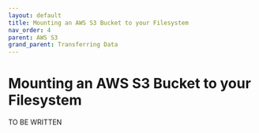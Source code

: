 ```yaml
---
layout: default
title: Mounting an AWS S3 Bucket to your Filesystem
nav_order: 4
parent: AWS S3
grand_parent: Transferring Data
---
```


# Mounting an AWS S3 Bucket to your Filesystem

TO BE WRITTEN
